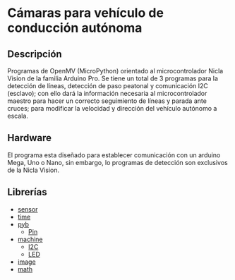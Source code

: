 # Cámaras para vehículo de conducción autónoma

## Descripción

Programas de OpenMV (MicroPython) orientado al microcontrolador Nicla Vision de la familia Arduino Pro. Se tiene un total de 3 programas para la detección de líneas, detección de paso peatonal y comunicación I2C (esclavo); con ello dará la información necesaria al microcontrolador maestro para hacer un correcto seguimiento de líneas y parada ante cruces; para modificar la velocidad y dirección del vehículo autónomo a escala.

## Hardware

El programa esta diseñado para establecer comunicación con un arduino Mega, Uno o Nano, sin embargo, lo programas de detección son exclusivos de la Nicla Vision.

## Librerías

- [sensor](https://docs.openmv.io/library/omv.sensor.html#module-sensor)
- [time](https://docs.openmv.io/library/time.html#module-time)
- [pyb](https://docs.openmv.io/library/pyb.html#module-pyb)
    - [Pin](https://docs.openmv.io/library/pyb.LED.html#pyb.LED)
- [machine](https://docs.openmv.io/library/machine.html#module-machine)
    - [I2C](https://docs.openmv.io/library/machine.I2C.html)
    - [LED](https://docs.openmv.io/library/machine.Pin.html)
- [image](https://docs.openmv.io/library/omv.image.html#module-image)
- [math](https://docs.openmv.io/library/math.html#module-math)
